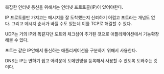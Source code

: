 복잡한 인터넷 통신을 위해서는 인터넷 프로토콜(IP)이 있어야한다.

IP 프로토콜만 가지고는 메시지를 잘 도착했는지 신뢰하기 어렵고 포트라는 개념도 없다. 그리고 메시지 순서가 바뀔 수도 있는데 이를 TCP로 해결할 수 있다.

UDP는 거의 IP와 똑같지만 포트와 체크섬이 추가된 것으로 애플리케이션에서 기능확장해볼 수 있다.

포트는 같은 IP안에서 통신하는 애플리케이션을 구분하기 위해서 사용한다.

DNS는 IP는 변하기 쉽고 어려운데 도메인명을 등록해서 사용할 수 있도록 도와주는 것이다.